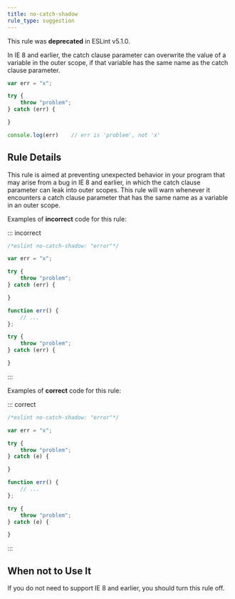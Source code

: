 ```yaml
---
title: no-catch-shadow
rule_type: suggestion
---
```



This rule was **deprecated** in ESLint v5.1.0.

In IE 8 and earlier, the catch clause parameter can overwrite the value of a variable in the outer scope, if that variable has the same name as the catch clause parameter.

```js
var err = "x";

try {
    throw "problem";
} catch (err) {

}

console.log(err)    // err is 'problem', not 'x'
```

## Rule Details

This rule is aimed at preventing unexpected behavior in your program that may arise from a bug in IE 8 and earlier, in which the catch clause parameter can leak into outer scopes. This rule will warn whenever it encounters a catch clause parameter that has the same name as a variable in an outer scope.

Examples of **incorrect** code for this rule:

::: incorrect

```js
/*eslint no-catch-shadow: "error"*/

var err = "x";

try {
    throw "problem";
} catch (err) {

}

function err() {
    // ...
};

try {
    throw "problem";
} catch (err) {

}
```

:::

Examples of **correct** code for this rule:

::: correct

```js
/*eslint no-catch-shadow: "error"*/

var err = "x";

try {
    throw "problem";
} catch (e) {

}

function err() {
    // ...
};

try {
    throw "problem";
} catch (e) {

}
```

:::

## When not to Use It

If you do not need to support IE 8 and earlier, you should turn this rule off.
